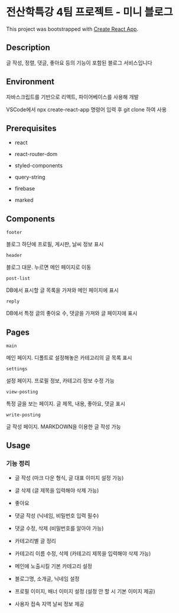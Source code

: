 # 전산학특강 4팀 프로젝트 - 미니 블로그

This project was bootstrapped with [Create React App](https://github.com/facebook/create-react-app).



## Description

글 작성, 정렬, 댓글, 좋아요 등의 기능이 포함된 블로그 서비스입니다



## Environment

자바스크립트를 기반으로 리액트, 파이어베이스를 사용해 개발

VSCode에서 npx create-react-app 명령어 입력 후 git clone 하여 사용



## Prerequisites

* react

+ react-router-dom

+ styled-components

+ query-string

+ firebase

+ marked



## Components

`footer`

블로그 하단에 프로필, 게시판, 날씨 정보 표시

`header`

블로그 대문. 누르면 메인 페이지로 이동

`post-list`

DB에서 표시할 글 목록을 가져와 메인 페이지에 표시

`reply`

DB에서 특정 글의 좋아요 수, 댓글을 가져와 글 페이지에 표시



## Pages

`main`

메인 페이지. 디폴트로 설정해놓은 카테고리의 글 목록 표시

`settings`

설정 페이지. 프로필 정보, 카테고리 정보 수정 가능

`view-posting`

특정 글을 보는 페이지. 글 제목, 내용, 좋아요, 댓글 표시

`write-posting`

글 작성 페이지. MARKDOWN을 이용한 글 작성 가능



## Usage

### 기능 정리

* 글 작성 (마크 다운 형식, 글 대표 이미지 설정 가능)

+ 글 삭제 (글 제목을 입력해야 삭제 가능)

+ 좋아요

+ 댓글 작성 (닉네임, 비밀번호 입력 필수)

+ 댓글 수정, 삭제 (비밀번호를 알아야 가능)

+ 카테고리별 글 정리

+ 카테고리 이름 수정, 삭제 (카테고리 제목을 입력해야 삭제 가능)

+ 메인에 노출시킬 기본 카테고리 설정

+ 블로그명, 소개글, 닉네임 설정

+ 프로필 이미지, 배너 이미지 설정 (설정 안 할 시 기본 이미지 제공)

+ 사용자 접속 지역 날씨 정보 제공

